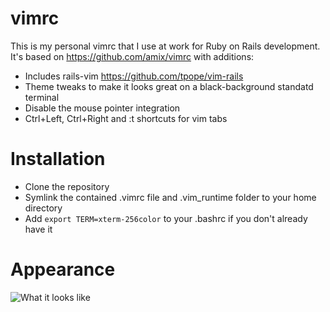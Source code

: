 # vimrc

This is my personal vimrc that I use at work for Ruby on Rails development. It's based on https://github.com/amix/vimrc with additions:

* Includes rails-vim https://github.com/tpope/vim-rails
* Theme tweaks to make it looks great on a black-background standatd terminal
* Disable the mouse pointer integration
* Ctrl+Left, Ctrl+Right and :t shortcuts for vim tabs

# Installation

* Clone the repository
* Symlink the contained .vimrc file and .vim_runtime folder to your home directory
* Add <code>export TERM=xterm-256color</code> to your .bashrc if you don't already have it

# Appearance

![What it looks like](http://bucket.crimson.net.nz/vimrc.png)
